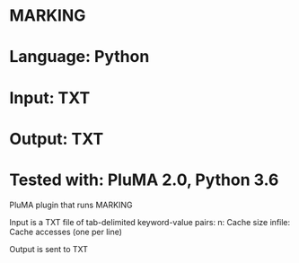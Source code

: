 # MARKING
# Language: Python
# Input: TXT
# Output: TXT
# Tested with: PluMA 2.0, Python 3.6

PluMA plugin that runs MARKING

Input is a TXT file of tab-delimited keyword-value pairs:
n: Cache size
infile: Cache accesses (one per line)

Output is sent to TXT
